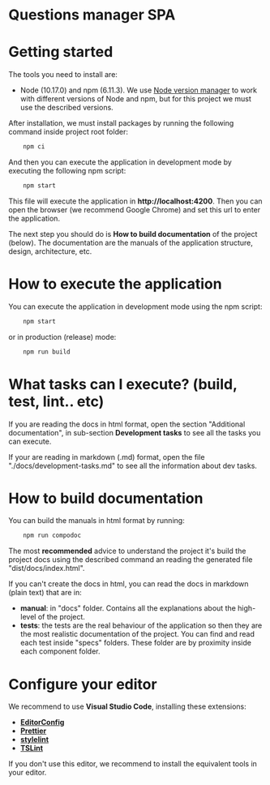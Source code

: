 # Questions manager SPA

# Getting started

The tools you need to install are:

- Node (10.17.0) and npm (6.11.3). We use [Node version manager](https://github.com/coreybutler/nvm-windows) to work with different versions of Node and npm, but for this project we must use the described versions.

After installation, we must install packages by running the following command inside project root folder:

```bash
    npm ci
```

And then you can execute the application in development mode by executing the following npm script:

```bash
    npm start
```

This file will execute the application in **http://localhost:4200**. Then you can open the browser (we recommend Google Chrome) and set this url to enter the application.

The next step you should do is **How to build documentation** of the project (below). The documentation are the manuals of the application structure, design, architecture, etc.

# How to execute the application

You can execute the application in development mode using the npm script:

```bash
    npm start
```

or in production (release) mode:

```bash
    npm run build
```

# What tasks can I execute? (build, test, lint.. etc)

If you are reading the docs in html format, open the section "Additional documentation", in sub-section **Development tasks** to see all the tasks you can execute.

If your are reading in markdown (.md) format, open the file "./docs/development-tasks.md" to see all the information about dev tasks.

# How to build documentation

You can build the manuals in html format by running:

```bash
    npm run compodoc
```

The most **recommended** advice to understand the project it's build the project docs using the described command an reading the generated file "dist/docs/index.html".

If you can't create the docs in html, you can read the docs in markdown (plain text) that are in:

- **manual**: in "docs" folder. Contains all the explanations about the high-level of the project.
- **tests**: the tests are the real behaviour of the application so then they are the most realistic documentation of the project. You can find and read each test inside "specs" folders. These folder are by proximity inside each component folder.

# Configure your editor

We recommend to use **Visual Studio Code**, installing these extensions:

- [**EditorConfig**](https://marketplace.visualstudio.com/items?itemName=EditorConfig.EditorConfig)
- [**Prettier**](https://marketplace.visualstudio.com/items?itemName=esbenp.prettier-vscode)
- [**stylelint**](https://marketplace.visualstudio.com/items?itemName=stylelint.vscode-stylelint)
- [**TSLint**](https://marketplace.visualstudio.com/items?itemName=ms-vscode.vscode-typescript-tslint-plugin)

If you don't use this editor, we recommend to install the equivalent tools in your editor.
